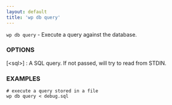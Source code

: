 ```yaml
---
layout: default
title: 'wp db query'
---
```


`wp db query` - Execute a query against the database.

### OPTIONS

[&lt;sql&gt;]
: A SQL query. If not passed, will try to read from STDIN.

### EXAMPLES

    # execute a query stored in a file
    wp db query < debug.sql

